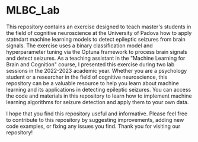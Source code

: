 # MLBC_Lab
This repository contains an exercise designed to teach master's students in the field of cognitive neuroscience at the University of Padova how to apply statndart machine learning models to detect epileptic seizures from brain signals. The exercise uses a binary classification model and hyperparameter tuning via the Optuna framework to process brain signals and detect seizures. As a teaching assistant in the "Machine Learning for Brain and Cognition" course, I presented this exercise during two lab sessions in the 2022-2023 academic year. Whether you are a psychology student or a researcher in the field of cognitive neuroscience, this repository can be a valuable resource to help you learn about machine learning and its applications in detecting epileptic seizures. You can access the code and materials in this repository to learn how to implement machine learning algorithms for seizure detection and apply them to your own data.

I hope that you find this repository useful and informative. Please feel free to contribute to this repository by suggesting improvements, adding new code examples, or fixing any issues you find. Thank you for visiting our repository!
